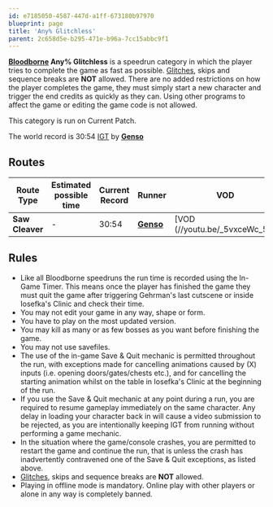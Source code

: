 ```yaml
---
id: e7185050-4587-447d-a1ff-673180b97970
blueprint: page
title: 'Any% Glitchless'
parent: 2c658d5e-b295-471e-b96a-7cc15abbc9f1
---
```

**[Bloodborne](/bloodborne) Any% Glitchless** is a speedrun category in which the player tries to complete the game as fast as possible. [Glitches](/glitches), skips and sequence breaks are **NOT** allowed. There are no added restrictions on how the player completes the game, they must simply start a new character and trigger the end credits as quickly as they can. Using other programs to affect the game or editing the game code is not allowed.

This category is run on Current Patch.

The world record is 30:54 [IGT](/in-game-time) by **[Genso](https://youtube.com/channel/UCh94SDSktkKIbZoCA4hFdhA)**

## Routes

| Route Type      | Estimated possible time | Current Record | Runner                                                            | VOD                                                                                                                       |
| --------------- | ----------------------- | -------------- | ----------------------------------------------------------------- | ------------------------------------------------------------------------------------------------------------------------- |
| **Saw Cleaver** | -                       | 30:54          | **[Genso](https://youtube.com/channel/UCh94SDSktkKIbZoCA4hFdhA)** | [VOD (//youtu.be/_5vxceWc_58) |

## Rules

- Like all Bloodborne speedruns the run time is recorded using the In-Game Timer. This means once the player has finished the game they must quit the game after triggering Gehrman's last cutscene or inside Iosefka's Clinic and check their time.
- You may not edit your game in any way, shape or form.
- You have to play on the most updated version.
- You may kill as many or as few bosses as you want before finishing the game.
- You may not use savefiles.
- The use of the in-game Save & Quit mechanic is permitted throughout the run, with exceptions made for cancelling animations caused by (X) inputs (i.e. opening doors/gates/chests etc.), and for cancelling the starting animation whilst on the table in Iosefka's Clinic at the beginning of the run.
- If you use the Save & Quit mechanic at any point during a run, you are required to resume gameplay immediately on the same character. Any delay in loading your character back in will cause a video submission to be rejected, as you are intentionally keeping IGT from running without performing a game mechanic.
- In the situation where the game/console crashes, you are permitted to restart the game and continue the run, that is unless the crash has inadvertently contravened one of the Save & Quit exceptions, as listed above.
- [Glitches](/glitches), skips and sequence breaks are **NOT** allowed.
- Playing in offline mode is mandatory. Online play with other players or alone in any way is completely banned.
